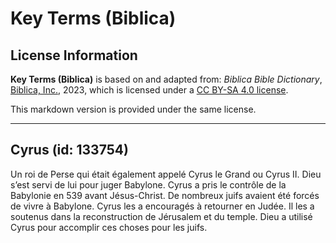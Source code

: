 # Key Terms (Biblica)

## License Information

**Key Terms (Biblica)** is based on and adapted from: _Biblica Bible Dictionary_, [Biblica, Inc.](https://www.biblica.com/), 2023, which is licensed under a [CC BY-SA 4.0 license](https://creativecommons.org/licenses/by-sa/4.0/legalcode.en).

This markdown version is provided under the same license.



--------------------------------

## Cyrus (id: 133754)

Un roi de Perse qui était également appelé Cyrus le Grand ou Cyrus II. Dieu s’est servi de lui pour juger Babylone. Cyrus a pris le contrôle de la Babylonie en 539 avant Jésus\-Christ. De nombreux juifs avaient été forcés de vivre à Babylone. Cyrus les a encouragés à retourner en Judée. Il les a soutenus dans la reconstruction de Jérusalem et du temple. Dieu a utilisé Cyrus pour accomplir ces choses pour les juifs.


